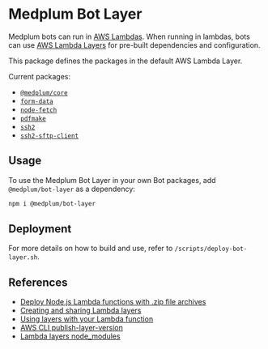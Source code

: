 # Medplum Bot Layer

Medplum bots can run in [AWS Lambdas](https://aws.amazon.com/lambda/). When running in lambdas, bots can use [AWS Lambda Layers](https://docs.aws.amazon.com/lambda/latest/dg/configuration-layers.html) for pre-built dependencies and configuration.

This package defines the packages in the default AWS Lambda Layer.

Current packages:

- [`@medplum/core`](https://www.npmjs.com/package/@medplum/core)
- [`form-data`](https://www.npmjs.com/package/form-data)
- [`node-fetch`](https://www.npmjs.com/package/node-fetch)
- [`pdfmake`](https://www.npmjs.com/package/pdfmake)
- [`ssh2`](https://www.npmjs.com/package/ssh2)
- [`ssh2-sftp-client`](https://www.npmjs.com/package/ssh2-sftp-client)

## Usage

To use the Medplum Bot Layer in your own Bot packages, add `@medplum/bot-layer` as a dependency:

```bash
npm i @medplum/bot-layer
```

## Deployment

For more details on how to build and use, refer to `/scripts/deploy-bot-layer.sh`.

## References

- [Deploy Node.js Lambda functions with .zip file archives](https://docs.aws.amazon.com/lambda/latest/dg/nodejs-package.html)
- [Creating and sharing Lambda layers](https://docs.aws.amazon.com/lambda/latest/dg/configuration-layers.html)
- [Using layers with your Lambda function](https://docs.aws.amazon.com/lambda/latest/dg/invocation-layers.html)
- [AWS CLI publish-layer-version](https://awscli.amazonaws.com/v2/documentation/api/latest/reference/lambda/publish-layer-version.html)
- [Lambda layers node_modules](https://stackoverflow.com/questions/53788753/lambda-layers-node-modules)
